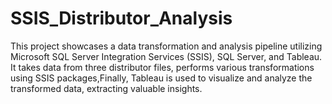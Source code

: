 # SSIS_Distributor_Analysis
This project showcases a data transformation and analysis pipeline utilizing Microsoft SQL Server Integration Services (SSIS), SQL Server, and Tableau. It takes data from three distributor files, performs various transformations using SSIS packages,Finally, Tableau is used to visualize and analyze the transformed data, extracting valuable insights.
